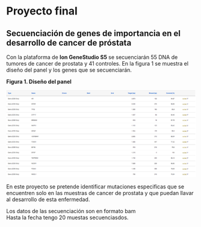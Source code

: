 # Proyecto final 

## Secuenciación de genes de importancia en el desarrollo de cancer de próstata

Con la plataforma de **Ion GeneStudio S5** se secuenciarán 55 DNA de tumores de cancer de prostata y 41 controles. En la figura 1 se muestra el diseño del panel y los genes que se secuenciarán.

**Figura 1. Diseño del panel** 

![panel](https://github.com/EAlejandra/ProyectoFinalBioinf2017-II/blob/master/ProyectoFinalBioinf2018-II/panel.png)

En este proyecto se pretende identificar mutaciones especificas que se encuentren solo en las muestras de cancer de prostata y que puedan llavar al desarrollo de esta enfermedad. 

Los datos de las secuenciación son en formato bam  
Hasta la fecha tengo 20 muestas secuenciasdos. 

